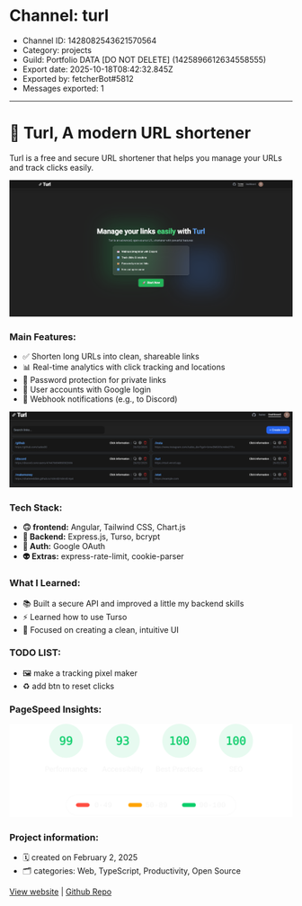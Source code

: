 # Channel: turl
- Channel ID: 1428082543621570564
- Category: projects
- Guild: Portfolio DATA [DO NOT DELETE] (1425896612634558555)
- Export date: 2025-10-18T08:42:32.845Z
- Exported by: fetcherBot#5812
- Messages exported: 1

---

# 🔗 Turl, A modern URL shortener
Turl is a free and secure URL shortener that helps you manage your URLs and track clicks easily.

![Turl](/images/turl.png)

### **Main Features:**
- ✅ Shorten long URLs into clean, shareable links
- 📊 Real-time analytics with click tracking and locations
- 🔐 Password protection for private links
- 👤 User accounts with Google login
- 📩 Webhook notifications (e.g., to Discord)

![TurlDashboard](/images/turl-dash.png)

### **Tech Stack:**
- **🙃 frontend:** Angular, Tailwind CSS, Chart.js
- **🫥 Backend:** Express.js, Turso, bcrypt
- **🤖 Auth:** Google OAuth
- **👽 Extras:** express-rate-limit, cookie-parser

### **What I Learned:**
- 📚 Built a secure API and improved a little my backend skills
- ⚡ Learned how to use Turso
- 🎨 Focused on creating a clean, intuitive UI

### **TODO LIST:**
- 🖼️ make a tracking pixel maker
- ♻️ add btn to reset clicks

### PageSpeed Insights:
![TurlPSI](/images/psi.svg)

### **Project information:**
- 🗓️ created on February 2, 2025
- 🗂️ categories: Web, TypeScript, Productivity, Open Source

[View website](https://eturl.vercel.app/s/turl) | [Github Repo](https://github.com/tudes00/Turl)